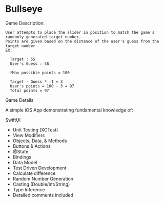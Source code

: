# Bullseye

Game Description:

    User attempts to place the slider in position to match the game's randomly generated target number. 
    Points are given based on the distance of the user's guess from the target number 
    EX:
    
      Target : 55
      User's Guess : 58
      
      *Max possible points = 100
      
      Target - Guess * -1 = 3
      User's points = 100 - 3 = 97 
      Total points = 97
      
      
Game Details

A simple iOS App demonstrating fundamental knowledge of:

SwiftUI

  - Unit Testing (XCTest)
  - View Modifiers
  - Objects, Data, & Methods
  - Buttons & Actions
  - @State
  - Bindings
  - Data Model
  - Test Driven Development
  - Calculate difference
  - Random Number Generation
  - Casting (Double/Int/String)
  - Type Inference
  - Detailed comments included

